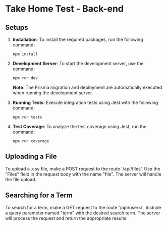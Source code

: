 # Take Home Test - Back-end

## Setups

1. **Installation**: To install the required packages, run the following command:
   ```
   npm install
   ```

2. **Development Server**: To start the development server, use the command:
   ```
   npm run dev
   ```
   **Note**: The Prisma migration and deployment are automatically executed when running the development server.

3. **Running Tests**: Execute integration tests using Jest with the following command:
   ```
   npm run tests
   ```

4. **Test Coverage**: To analyze the test coverage using Jest, run the command:
   ```
   npm run coverage
   ```

## Uploading a File

To upload a .csv file, make a POST request to the route '/api/files'. Use the "Files" field in the request body with the name "file". The server will handle the file upload.

## Searching for a Term

To search for a term, make a GET request to the route '/api/users/'. Include a query parameter named "term" with the desired search term. The server will process the request and return the appropriate results.
